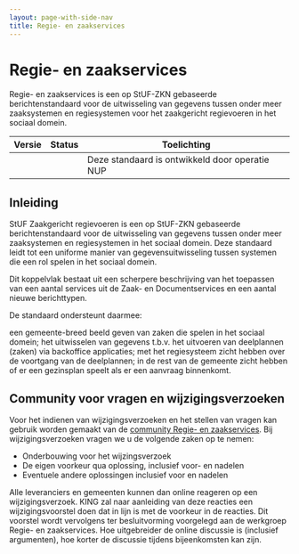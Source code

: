 ```yaml
---
layout: page-with-side-nav
title: Regie- en zaakservices
---
```

# Regie- en zaakservices

Regie- en zaakservices is een op StUF-ZKN gebaseerde berichtenstandaard voor de uitwisseling van gegevens tussen onder meer zaaksystemen en regiesystemen voor het zaakgericht regievoeren in het sociaal domein.
	
| Versie | Status | Toelichting |
| --- | --- | --- |
|   |   | Deze standaard is ontwikkeld door operatie NUP |

## Inleiding

StUF Zaakgericht regievoeren is een op StUF-ZKN gebaseerde berichtenstandaard voor de uitwisseling van gegevens tussen onder meer zaaksystemen en regiesystemen in het sociaal domein. Deze standaard leidt tot een uniforme manier van gegevensuitwisseling tussen systemen die een rol spelen in het sociaal domein.

Dit koppelvlak bestaat uit een scherpere beschrijving van het toepassen van een aantal services uit de Zaak- en Documentservices en een aantal nieuwe berichttypen.

De standaard ondersteunt daarmee:

een gemeente-breed beeld geven van zaken die spelen in het sociaal domein;
het uitwisselen van gegevens t.b.v. het uitvoeren van deelplannen (zaken) via backoffice applicaties;
met het regiesysteem zicht hebben over de voortgang van de deelplannen;
in de rest van de gemeente zicht hebben of er een gezinsplan speelt als er een aanvraag binnenkomt.

## Community voor vragen en wijzigingsverzoeken
Voor het indienen van wijzigingsverzoeken en het stellen van vragen kan gebruik worden gemaakt van de [community Regie- en zaakservices](https://github.com/VNG-Realisatie/StUF-Standaarden/labels/Koppelvlak%20-%20RZS). Bij wijzigingsverzoeken vragen we u de volgende zaken op te nemen:

* Onderbouwing voor het wijzingsverzoek
* De eigen voorkeur qua oplossing, inclusief voor- en nadelen
* Eventuele andere oplossingen inclusief voor en nadelen

Alle leveranciers en gemeenten kunnen dan online reageren op een wijzigingsverzoek. KING zal naar aanleiding van deze reacties een wijzigingsvoorstel doen dat in lijn is met de voorkeur in de reacties. Dit voorstel wordt vervolgens ter besluitvorming voorgelegd aan de werkgroep Regie- en zaakservices. Hoe uitgebreider de online discussie is (inclusief argumenten), hoe korter de discussie tijdens bijeenkomsten kan zijn.